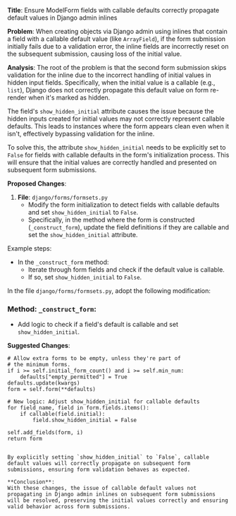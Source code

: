 **Title**: Ensure ModelForm fields with callable defaults correctly propagate default values in Django admin inlines

**Problem**:
When creating objects via Django admin using inlines that contain a field with a callable default value (like `ArrayField`), if the form submission initially fails due to a validation error, the inline fields are incorrectly reset on the subsequent submission, causing loss of the initial value.

**Analysis**:
The root of the problem is that the second form submission skips validation for the inline due to the incorrect handling of initial values in hidden input fields. Specifically, when the initial value is a callable (e.g., `list`), Django does not correctly propagate this default value on form re-render when it's marked as hidden.

The field's `show_hidden_initial` attribute causes the issue because the hidden inputs created for initial values may not correctly represent callable defaults. This leads to instances where the form appears clean even when it isn't, effectively bypassing validation for the inline.

To solve this, the attribute `show_hidden_initial` needs to be explicitly set to `False` for fields with callable defaults in the form's initialization process. This will ensure that the initial values are correctly handled and presented on subsequent form submissions.

**Proposed Changes**:
1. **File**: `django/forms/formsets.py`
    - Modify the form initialization to detect fields with callable defaults and set `show_hidden_initial` to `False`.
    - Specifically, in the method where the form is constructed (`_construct_form`), update the field definitions if they are callable and set the `show_hidden_initial` attribute.

Example steps:
  - In the `_construct_form` method:
    - Iterate through form fields and check if the default value is callable.
    - If so, set `show_hidden_initial` to `False`.

In the file `django/forms/formsets.py`, adopt the following modification:

### Method: `_construct_form`:
- Add logic to check if a field's default is callable and set `show_hidden_initial`.

**Suggested Changes**:


    # Allow extra forms to be empty, unless they're part of
    # the minimum forms.
    if i >= self.initial_form_count() and i >= self.min_num:
        defaults["empty_permitted"] = True
    defaults.update(kwargs)
    form = self.form(**defaults)
    
    # New logic: Adjust show_hidden_initial for callable defaults
    for field_name, field in form.fields.items():
        if callable(field.initial):
            field.show_hidden_initial = False
    
    self.add_fields(form, i)
    return form
```

By explicitly setting `show_hidden_initial` to `False`, callable default values will correctly propagate on subsequent form submissions, ensuring form validation behaves as expected.

**Conclusion**:
With these changes, the issue of callable default values not propagating in Django admin inlines on subsequent form submissions will be resolved, preserving the initial values correctly and ensuring valid behavior across form submissions.
